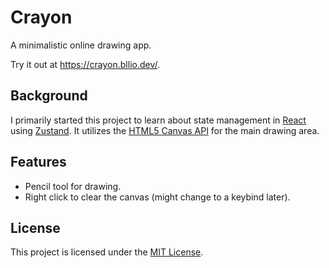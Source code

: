 # Crayon

A minimalistic online drawing app.

Try it out at https://crayon.bllio.dev/.

## Background

I primarily started this project to learn about state management in [React][react] using [Zustand][zustand]. It utilizes the [HTML5 Canvas API][canvas] for the main drawing area.

## Features

- Pencil tool for drawing.
- Right click to clear the canvas (might change to a keybind later).

## License

This project is licensed under the [MIT License](LICENSE).

<!-- Links -->
[react]: https://react.dev/
[zustand]: https://github.com/pmndrs/zustand
[canvas]: https://developer.mozilla.org/en-US/docs/Web/API/Canvas_API

